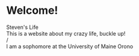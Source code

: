 # Welcome!
<html lang="en">
<head> Steven's Life </head>
	<title>bua235 assignment</title>
	<meta name="generator" content="BBEdit 14" />
</head>
<body>
<div> This is a website about my crazy life, buckle up! </div>/
</body>
<body>
<div>I am a sophomore at the University of Maine Orono
</body>

